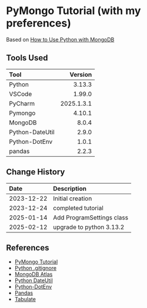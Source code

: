 # PyMongo Tutorial (with my preferences)
Based on <a href='https://www.mongodb.com/resources/languages/python'>How to Use Python with MongoDB</a> 

## Tools Used

| Tool            |    Version |
|:----------------|-----------:|
| Python          |     3.13.3 |
| VSCode          |     1.99.0 |
| PyCharm         | 2025.1.3.1 |
| Pymongo         |     4.10.1 |
| MongoDB         |      8.0.4 |
| Python-DateUtil |      2.9.0 |
| Python-DotEnv   |      1.0.1 |
| pandas          |      2.2.3 |


## Change History

| Date       | Description               |
|:-----------|:--------------------------|
| 2023-12-22 | Initial creation          |
| 2023-12-24 | completed tutorial        |
| 2025-01-14 | Add ProgramSettings class |
| 2025-02-12 | upgrade to python 3.13.2  |


## References

* [PyMongo Tutorial](https://www.mongodb.com/languages/python)
* [Python .gitignore](https://github.com/github/gitignore/blob/main/Python.gitignore)
* [MongoDB Atlas](https://www.mongodb.com/atlas/database)
* [Python DateUtil](https://dateutil.readthedocs.io/en/stable/)
* [Python-DotEnv](https://pypi.org/project/python-dotenv/)
* [Pandas](https://pandas.pydata.org/)
* [Tabulate](https://pypi.org/project/tabulate/) 
